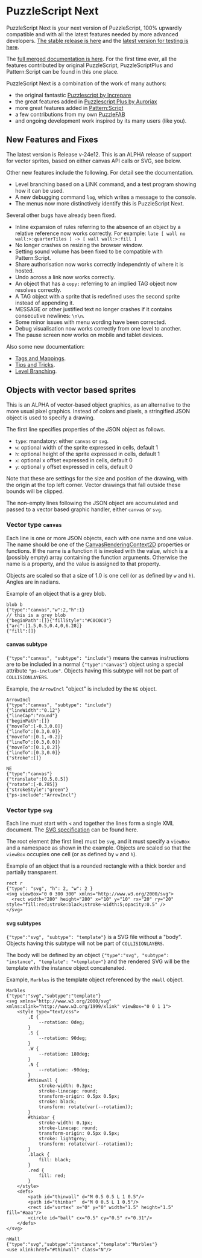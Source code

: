 # PuzzleScript Next

PuzzleScript Next is your next version of PuzzleScript, 100% upwardly compatible and with all the latest features needed by more advanced developers.
[The stable release is here](https://puzzlescriptnext.polyomino.com/) and the [latest version for testing is here](https://david-pfx.github.io/PuzzleScriptNext/src/index.html).

The [full merged documentation is here](https://david-pfx.github.io/PuzzleScriptNext/src/Documentation).
For the first time ever, all the features contributed by original PuzzleScript, PuzzleScriptPlus and Pattern:Script can be found in this one place.

PuzzleScript Next is a combination of the work of many authors:
* the original fantastic [Puzzlescript by Increpare](https://github.com/increpare/PuzzleScript)
* the great features added in [Puzzlescript Plus by Auroriax](https://github.com/Auroriax/PuzzleScriptPlus)
* more great features added in [Pattern:Script](https://clementsparrow.github.io/Pattern-Script)
* a few contributions from my own [PuzzleFAB](https://github.com/david-pfx/PuzzleFAB)
* and ongoing development work inspired by its many users (like you).

## New Features and Fixes
The latest version is Release v-24e12. 
This is an ALPHA release of support for vector sprites, based on either canvas API calls or SVG, see below.

Other new features include the following. For detail see the documentation.
* Level branching based on a LINK command, and a test program showing how it can be used.
* A new debugging command `log`, which writes a message to the console.
* The menus now more distinctively identify this is PuzzleScript Next.

Several other bugs have already been fixed.
* Inline expansion of rules referring to the absence of an object by a relative reference now works correctly.
For example: `late [ wall no wall:>:quarterTiles ] -> [ wall wall:>:fill ]`
* No longer crashes on resizing the browser window.
* Setting sound volume has been fixed to be compatible with Pattern:Script.
* Share authorisation now works correctly independntly of where it is hosted.
* Undo across a link now works correctly.
* An object that has a `copy:` referring to an implied TAG object now resolves correctly.
* A TAG object with a sprite that is redefined uses the second sprite instead of appending it.
* MESSAGE or other justified text no longer crashes if it contains consecutive newlines: `\n\n`.
* Some minor issues with menu wording have been corrected.
* Debug visualisation now works correctly from one level to another.
* The pause screen now works on mobile and tablet devices.

Also some new documentation:
* [Tags and Mappings](https://david-pfx.github.io/PuzzleScriptNext/src/Documentation/tags_and_mappings.html).
* [Tips and Tricks](https://david-pfx.github.io/PuzzleScriptNext/src/Documentation/tips_and_tricks.html).
* [Level Branching](https://david-pfx.github.io/PuzzleScriptNext/src/Documentation/levels.html#branching).

## Objects with vector based sprites
This is an ALPHA of vector-based object graphics, as an alternative to the more usual pixel graphics.
Instead of colors and pixels, a stringified JSON object is used to specify a drawing.

The first line specifies properties of the JSON object as follows.
- `type`: mandatory: either `canvas` or `svg`.
- `w`: optional width of the sprite expressed in cells, default 1 
- `h`: optional height of the sprite expressed in cells, default 1
- `x`: optional x offset expressed in cells, default 0
- `y`: optional y offset expressed in cells, default 0

Note that these are settings for the size and position of the drawing, with the origin at the top left corner.
Vector drawings that fall outside these bounds will be clipped.

The non-empty lines following the JSON object are accumulated and passed to a vector based graphic handler, either `canvas` or `svg`.

### Vector type `canvas`
Each line is one or more JSON objects, each with one name and one value. 
The name should be one of the [CanvasRenderingContext2D](https://developer.mozilla.org/en-US/docs/Web/API/CanvasRenderingContext2D) properties or functions. 
If the name is a function it is invoked with the value, which is a (possibly empty) array containing the function arguments.
Otherwise the name is a property, and the value is assigned to that property. 

Objects are scaled so that a size of 1.0 is one cell (or as defined by `w` and `h`).
Angles are in radians.

Example of an object that is a grey blob.
```
blob b
{"type":"canvas","w":2,"h":1}
// this is a grey blob
{"beginPath":[]}{"fillStyle":"#C0C0C0"}
{"arc":[1.5,0.5,0.4,0,6.28]}
{"fill":[]}
```

#### canvas subtype
`{"type":"canvas", "subtype": "include"}` means the canvas instructions are to be included in a normal `{"type":"canvas"}` object using a special attribute `"ps-include"`.
Objects having this subtype will not be part of `COLLISIONLAYERS`.

Example, the `ArrowIncl` "object" is included by the `NE` object.

```
ArrowIncl
{"type":"canvas", "subtype": "include"}
{"lineWidth":"0.12"}
{"lineCap":"round"}
{"beginPath":[]}
{"moveTo":[-0.3,0.0]}
{"lineTo":[0.3,0.0]}
{"moveTo":[0.1,-0.2]}
{"lineTo":[0.3,0.0]}
{"moveTo":[0.1,0.2]}
{"lineTo":[0.3,0.0]}
{"stroke":[]}

NE
{"type":"canvas"}
{"translate":[0.5,0.5]}
{"rotate":[-0.785]}
{"strokeStyle":"green"}
{"ps-include":"ArrowIncl"}
```

### Vector type `svg`
Each line must start with `<` and together the lines form a single XML document. 
The [SVG specification](https://developer.mozilla.org/en-US/docs/Web/SVG) can be found here.

The root element (the first line) must be `svg`, and it must specify a `viewBox` and a namespace as shown in the example.
Objects are scaled so that the `viewBox` occupies one cell (or as defined by `w` and `h`).

Example of an object that is a rounded rectangle with a thick border and partially transparent.
```
rect r
{"type": "svg", "h": 2, "w": 2 }
<svg viewBox="0 0 300 300" xmlns="http://www.w3.org/2000/svg">
  <rect width="280" height="280" x="10" y="10" rx="20" ry="20" style="fill:red;stroke:black;stroke-width:5;opacity:0.5" />
</svg>
```

#### svg subtypes
`{"type":"svg", "subtype": "template"}` is a SVG file without a "body".
Objects having this subtype will not be part of `COLLISIONLAYERS`.

The body will be defined by an object `{"type":"svg", "subtype": "instance", "template": "<template>"}`  and the rendered SVG will be the template with the instance object concatenated.

Example, `Marbles` is the template object referenced by the `nWall` object.

```
Marbles
{"type":"svg","subtype":"template"}
<svg xmlns="http://www.w3.org/2000/svg" xmlns:xlink="http://www.w3.org/1999/xlink" viewBox="0 0 1 1">
	<style type="text/css">
		.E {
			--rotation: 0deg;
		}
		.S {
			--rotation: 90deg;
		}
		.W {
			--rotation: 180deg;
		}
		.N {
			--rotation: -90deg;
		}
        #thinwall {
			stroke-width: 0.3px;
			stroke-linecap: round;
			transform-origin: 0.5px 0.5px; 
			stroke: black;
            transform: rotate(var(--rotation));
		}
        #thinbar {
			stroke-width: 0.1px;
			stroke-linecap: round;
			transform-origin: 0.5px 0.5px; 
			stroke: lightgrey;
            transform: rotate(var(--rotation));
		}           
        .black {
        	fill: black;
        }
        .red {
        	fill: red;
        }
	</style>
	<defs>
    	<path id="thinwall" d="M 0.5 0.5 L 1 0.5"/>
        <path id="thinbar"  d="M 0 0.5 L 1 0.5"/>       
        <rect id="vortex" x="0" y="0" width="1.5" height="1.5" fill="#aaa"/>
        <circle id="ball" cx="0.5" cy="0.5" r="0.31"/>
	</defs>
</svg>           
```

```
nWall
{"type":"svg","subtype":"instance","template":"Marbles"}
<use xlink:href="#thinwall" class="N"/>
```
